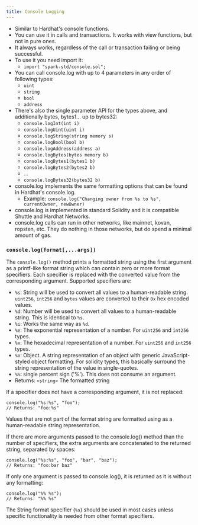 ```yaml
---
title: Console Logging
---
```


- Similar to Hardhat's console functions.
- You can use it in calls and transactions. It works with view functions, but not in pure ones.
- It always works, regardless of the call or transaction failing or being successful.
- To use it you need import it:
  - `import "spark-std/console.sol";`
- You can call console.log with up to 4 parameters in any order of following types:
  - `uint`
  - `string`
  - `bool`
  - `address`
- There's also the single parameter API for the types above, and additionally bytes, bytes1... up to bytes32:
  - `console.logInt(int i)`
  - `console.logUint(uint i)`
  - `console.logString(string memory s)`
  - `console.logBool(bool b)`
  - `console.logAddress(address a)`
  - `console.logBytes(bytes memory b)`
  - `console.logBytes1(bytes1 b)`
  - `console.logBytes2(bytes2 b)`
  - ...
  - `console.logBytes32(bytes32 b)`
- console.log implements the same formatting options that can be found in Hardhat's console.log.
  - Example: `console.log("Changing owner from %s to %s", currentOwner, newOwner)`
- console.log is implemented in standard Solidity and it is compatible Shuttle and Hardhat Networks.
- console.log calls can run in other networks, like mainnet, kovan, ropsten, etc. They do nothing in those networks, but do spend a minimal amount of gas.

### `console.log(format[,...args])`

The `console.log()` method prints a formatted string using the first argument as a printf-like format string which can contain zero or more format specifiers. Each specifier is replaced with the converted value from the corresponding argument. Supported specifiers are:

- `%s`: String will be used to convert all values to a human-readable string. `uint256`, `int256` and `bytes` values are converted to their `0x` hex encoded values.
- `%d`: Number will be used to convert all values to a human-readable string. This is identical to `%s`.
- `%i`: Works the same way as `%d`.
- `%e`: The exponential representation of a number. For `uint256` and `int256` types.
- `%x`: The hexadecimal representation of a number. For `uint256` and `int256` types.
- `%o`: Object. A string representation of an object with generic JavaScript-styled object formatting. For solidity types, this basically surround the string representation of the value in single-quotes.
- `%%`: single percent sign ('%'). This does not consume an argument.
- Returns: `<string>` The formatted string

If a specifier does not have a corresponding argument, it is not replaced:

```solidity
console.log("%s:%s", "foo");
// Returns: "foo:%s"
```

Values that are not part of the format string are formatted using as a human-readable string representation.

If there are more arguments passed to the console.log() method than the number of specifiers, the extra arguments are concatenated to the returned string, separated by spaces:

```solidity
console.log("%s:%s", "foo", "bar", "baz");
// Returns: "foo:bar baz"
```

If only one argument is passed to console.log(), it is returned as it is without any formatting:

```solidity
console.log("%% %s");
// Returns: "%% %s"
```

The String format specifier (`%s`) should be used in most cases unless specific functionality is needed from other format specifiers.
